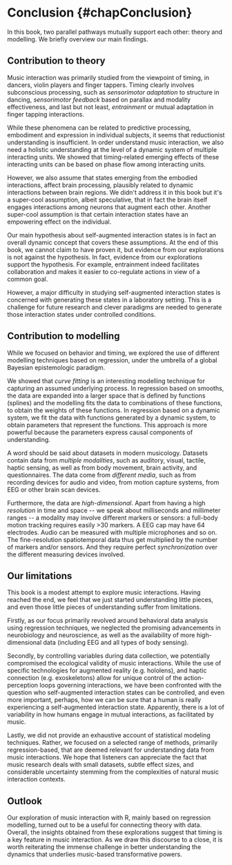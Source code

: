 # Conclusion {#chapConclusion}

In this book, two parallel pathways mutually support each other: theory and modelling.
We briefly overview our main findings.

## Contribution to theory

Music interaction was primarily studied from the viewpoint of timing, in dancers, violin players and finger tappers.
Timing clearly involves subconscious processing, such as *sensorimotor adaptation* to structure in dancing, *sensorimotor feedback* based on parallax and modality effectiveness, and last but not least, *entrainment* or mutual adaptation in finger tapping interactions. 

While these phenomena can be related to predictive processing, embodiment and expression in individual subjects, it seems that reductionist understanding is insufficient. In order understand music interaction, we also need a holistic understanding at the level of a dynamic system of multiple interacting units. We showed that timing-related emerging effects of these interacting units can be based on phase flow among interacting units.  

However, we also assume that states emerging from the embodied interactions, affect brain processing, plausibly related to dynamic interactions between brain regions. We didn't address it in this book but it's a super-cool assumption, albeit speculative, that in fact the brain itself engages interactions among neurons that augment each other. Another super-cool assumption is that certain interaction states have an empowering effect on the individual. 

Our main hypothesis about self-augmented interaction states is in fact an overall dynamic concept that covers these assumptions. At the end of this book, we cannot claim to have proven it, but evidence from our explorations is not against the hypothesis. In fact, evidence from our explorations support the hypothesis. For example, entrainment indeed facilitates collaboration and makes it easier to co-regulate actions in view of a common goal.

However, a major difficulty in studying self-augmented interaction states is concerned with generating these states in a laboratory setting. This is a challenge for future research and clever paradigms are needed to generate those interaction states under controlled conditions. 

## Contribution to modelling

While we focused on behavior and timing,  we explored the use of different modelling techniques based on regression, under the umbrella of a global Bayesian epistemologic paradigm. 

We showed that *curve fitting* is an interesting modelling technique for capturing an assumed underlying process. In regression based on smooths, the data are expanded into a larger space that is defined by functions (splines) and the modelling fits the data to combinations of these functions, to obtain the weights of these functions. In regression based on a dynamic system, we fit the data with functions generated by a dynamic system, to obtain parameters that represent the functions. This approach is more powerful because the parameters express causal components of understanding. 

A word should be said about datasets in modern musicology.
Datasets contain data from *multiple modalities*, such as auditory, visual, tactile, haptic sensing, as well as from body movement, brain activity, and questionnaires.
The data come from *different media*, such
as from recording devices for audio and video, from motion capture systems, from EEG or other brain scan devices.

Furthermore, the data are *high-dimensional*. Apart from having a high *resolution* in time and space -- we speak about milliseconds and millimeter ranges -- a modality may involve different markers or sensors: a full-body motion tracking requires easily >30 markers.  A EEG cap may have 64 electrodes. Audio can be measured with multiple microphones and so on. The fine-resolution spatiotemporal data thus get multiplied by the number of markers and/or sensors. And they require perfect *synchronization* over the different measuring devices involved. 

## Our limitations

This book is a modest attempt to explore music interactions. Having reached the end, we feel that we just started understanding little pieces, and even those little pieces of understanding suffer from limitations.

Firstly, as our focus primarily revolved around behavioral data analysis using regression techniques, we neglected the promising advancements in neurobiology and neuroscience, as well as the availability of more high-dimensional data (including EEG and all types of body sensing). 

Secondly, by controlling variables during data collection, we potentially compromised the ecological validity of music interactions. While the use of specific technologies for augmented reality (e.g. hololens), and haptic connection (e.g. exoskeletons) allow for unique control of the action-perception loops governing interactions, we have been confronted with the question who self-augmented interaction states can be controlled, and even more important, perhaps, how we can be sure that a human is really experiencing a self-augmented interaction state. Apparently, there is a lot of variability in how humans engage in mutual interactions, as facilitated by music.

Lastly, we did not provide an exhaustive account of statistical modeling techniques. Rather, we focused on a selected range of methods, primarily regression-based, that are deemed relevant for understanding data from music interactions. We hope that listeners can appreciate the fact that music research deals with small datasets, subtle effect sizes, and considerable uncertainty stemming from the complexities of natural music interaction contexts.


## Outlook

Our exploration of music interaction with R, mainly based on regression modelling, turned out to be a useful for connecting theory with data. 
Overall, the insights obtained from these explorations suggest that timing is a key feature in music interaction. As we draw this discourse to a close, it is worth reiterating the immense challenge in better understanding the dynamics that underlies music-based transformative powers.
